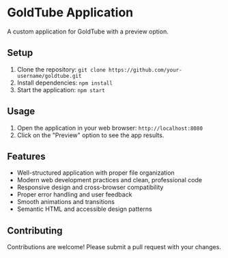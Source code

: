 # GoldTube Application

A custom application for GoldTube with a preview option.

## Setup

1. Clone the repository: `git clone https://github.com/your-username/goldtube.git`
2. Install dependencies: `npm install`
3. Start the application: `npm start`

## Usage

1. Open the application in your web browser: `http://localhost:8080`
2. Click on the "Preview" option to see the app results.

## Features

* Well-structured application with proper file organization
* Modern web development practices and clean, professional code
* Responsive design and cross-browser compatibility
* Proper error handling and user feedback
* Smooth animations and transitions
* Semantic HTML and accessible design patterns

## Contributing

Contributions are welcome! Please submit a pull request with your changes.